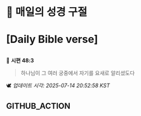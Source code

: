 # 🙏 매일의 성경 구절
# [Daily Bible verse]
##
<!-- START_BIBLE_VERSE -->
📖 **시편 48:3**
> 하나님이 그 여러 궁중에서 자기를 요새로 알리셨도다

🕊️ _업데이트 시각: 2025-07-14 20:52:58 KST_
  <!-- END_BIBLE_VERSE -->
## GITHUB_ACTION
